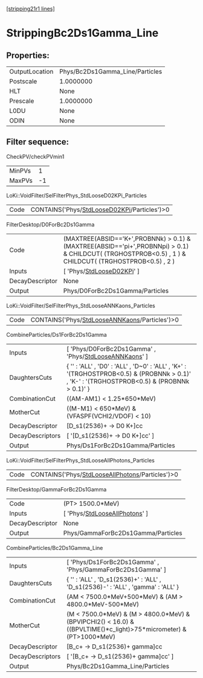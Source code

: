 [[stripping21r1 lines]](./stripping21r1-index)

# StrippingBc2Ds1Gamma_Line

## Properties:

|                |                                 |
|----------------|---------------------------------|
| OutputLocation | Phys/Bc2Ds1Gamma_Line/Particles |
| Postscale      | 1.0000000                       |
| HLT            | None                            |
| Prescale       | 1.0000000                       |
| L0DU           | None                            |
| ODIN           | None                            |

## Filter sequence:

CheckPV/checkPVmin1

|        |     |
|--------|-----|
| MinPVs | 1   |
| MaxPVs | -1  |

LoKi::VoidFilter/SelFilterPhys_StdLooseD02KPi_Particles

|      |                                                                                                |
|------|------------------------------------------------------------------------------------------------|
| Code | CONTAINS('Phys/[StdLooseD02KPi](./stripping21r1-commonparticles-stdloosed02kpi)/Particles')\>0 |

FilterDesktop/D0ForBc2Ds1Gamma

|                 |                                                                                                                                                           |
|-----------------|-----------------------------------------------------------------------------------------------------------------------------------------------------------|
| Code            | (MAXTREE(ABSID=='K+',PROBNNk) \> 0.1) & (MAXTREE(ABSID=='pi+',PROBNNpi) \> 0.1) & CHILDCUT( (TRGHOSTPROB\<0.5) , 1 ) & CHILDCUT( (TRGHOSTPROB\<0.5) , 2 ) |
| Inputs          | [ 'Phys/[StdLooseD02KPi](./stripping21r1-commonparticles-stdloosed02kpi)' ]                                                                             |
| DecayDescriptor | None                                                                                                                                                      |
| Output          | Phys/D0ForBc2Ds1Gamma/Particles                                                                                                                           |

LoKi::VoidFilter/SelFilterPhys_StdLooseANNKaons_Particles

|      |                                                                                                    |
|------|----------------------------------------------------------------------------------------------------|
| Code | CONTAINS('Phys/[StdLooseANNKaons](./stripping21r1-commonparticles-stdlooseannkaons)/Particles')\>0 |

CombineParticles/Ds1ForBc2Ds1Gamma

|                  |                                                                                                                                                 |
|------------------|-------------------------------------------------------------------------------------------------------------------------------------------------|
| Inputs           | [ 'Phys/D0ForBc2Ds1Gamma' , 'Phys/[StdLooseANNKaons](./stripping21r1-commonparticles-stdlooseannkaons)' ]                                     |
| DaughtersCuts    | { '' : 'ALL' , 'D0' : 'ALL' , 'D~0' : 'ALL' , 'K+' : '(TRGHOSTPROB\<0.5) & (PROBNNk \> 0.1)' , 'K-' : '(TRGHOSTPROB\<0.5) & (PROBNNk \> 0.1)' } |
| CombinationCut   | ((AM-AM1) \< 1.25\*650\*MeV)                                                                                                                    |
| MotherCut        | ((M-M1) \< 650\*MeV) & (VFASPF(VCHI2/VDOF) \< 10)                                                                                               |
| DecayDescriptor  | [D_s1(2536)+ -\> D0 K+]cc                                                                                                                     |
| DecayDescriptors | [ '[D_s1(2536)+ -\> D0 K+]cc' ]                                                                                                             |
| Output           | Phys/Ds1ForBc2Ds1Gamma/Particles                                                                                                                |

LoKi::VoidFilter/SelFilterPhys_StdLooseAllPhotons_Particles

|      |                                                                                                        |
|------|--------------------------------------------------------------------------------------------------------|
| Code | CONTAINS('Phys/[StdLooseAllPhotons](./stripping21r1-commonparticles-stdlooseallphotons)/Particles')\>0 |

FilterDesktop/GammaForBc2Ds1Gamma

|                 |                                                                                       |
|-----------------|---------------------------------------------------------------------------------------|
| Code            | (PT\> 1500.0\*MeV)                                                                    |
| Inputs          | [ 'Phys/[StdLooseAllPhotons](./stripping21r1-commonparticles-stdlooseallphotons)' ] |
| DecayDescriptor | None                                                                                  |
| Output          | Phys/GammaForBc2Ds1Gamma/Particles                                                    |

CombineParticles/Bc2Ds1Gamma_Line

|                  |                                                                                                                             |
|------------------|-----------------------------------------------------------------------------------------------------------------------------|
| Inputs           | [ 'Phys/Ds1ForBc2Ds1Gamma' , 'Phys/GammaForBc2Ds1Gamma' ]                                                                 |
| DaughtersCuts    | { '' : 'ALL' , 'D_s1(2536)+' : 'ALL' , 'D_s1(2536)-' : 'ALL' , 'gamma' : 'ALL' }                                            |
| CombinationCut   | (AM \< 7500.0\*MeV+500\*MeV) & (AM \> 4800.0\*MeV-500\*MeV)                                                                 |
| MotherCut        | (M \< 7500.0\*MeV) & (M \> 4800.0\*MeV) & (BPVIPCHI2() \< 16.0) & ((BPVLTIME()\*c_light)\>75\*micrometer) & (PT\>1000\*MeV) |
| DecayDescriptor  | [B_c+ -\> D_s1(2536)+ gamma]cc                                                                                            |
| DecayDescriptors | [ '[B_c+ -\> D_s1(2536)+ gamma]cc' ]                                                                                    |
| Output           | Phys/Bc2Ds1Gamma_Line/Particles                                                                                             |
